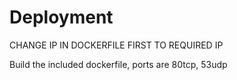 # Deployment
<!-- optionally include any relevant deployment files in this folder -->

CHANGE IP IN DOCKERFILE FIRST TO REQUIRED IP

Build the included dockerfile, ports are 80tcp, 53udp

